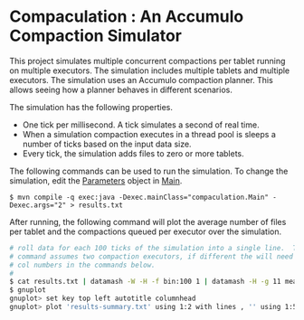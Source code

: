 Compaculation : An Accumulo Compaction Simulator
================================================

This project simulates multiple concurrent compactions per tablet running on
multiple executors.  The simulation includes multiple tablets and multiple
executors.  The simulation uses an Accumulo compaction planner.  This allows
seeing how a planner behaves in different scenarios. 

The simulation has the following properties.

 * One tick per millisecond.  A tick simulates a second of real time.
 * When a simulation compaction executes in a thread pool is sleeps a number of ticks based on the input data size.  
 * Every tick, the simulation adds files to zero or more tablets.

The following commands can be used to run the simulation.  To change the simulation, edit the [Parameters](src/compaculation/Parameters.java) object in [Main](src/compaculation/Main.java).

```
$ mvn compile -q exec:java -Dexec.mainClass="compaculation.Main" -Dexec.args="2" > results.txt
```

After running, the following command will plot the average number of files per
tablet and the compactions queued per executor over the simulation.

```bash
# roll data for each 100 ticks of the simulation into a single line.  This
# command assumes two compaction executors, if different the will need change all
# col numbers in the commands below.
# 
$ cat results.txt | datamash -W -H -f bin:100 1 | datamash -H -g 11 mean 4 mean 5 mean 6 mean 7 mean 8 > results-summary.txt
$ gnuplot
gnuplot> set key top left autotitle columnhead
gnuplot> plot 'results-summary.txt' using 1:2 with lines , '' using 1:5 with lines, '' using 1:6 with lines
```


